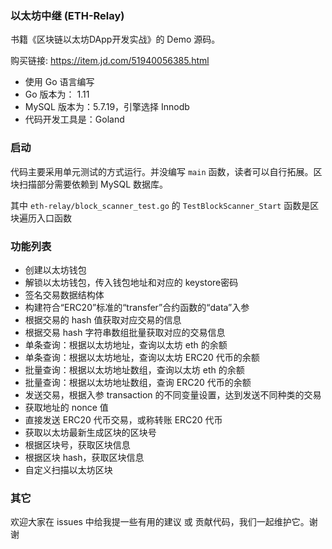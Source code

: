 ### 以太坊中继 (ETH-Relay)

书籍《区块链以太坊DApp开发实战》的 Demo 源码。

购买链接: https://item.jd.com/51940056385.html

* 使用 Go 语言编写
* Go 版本为： 1.11
* MySQL 版本为：5.7.19，引擎选择 Innodb
* 代码开发工具是：Goland


### 启动

代码主要采用单元测试的方式运行。并没编写 `main` 函数，读者可以自行拓展。区块扫描部分需要依赖到 MySQL 数据库。

其中 `eth-relay/block_scanner_test.go` 的 `TestBlockScanner_Start` 函数是区块遍历入口函数

### 功能列表

* 创建以太坊钱包
* 解锁以太坊钱包，传入钱包地址和对应的 keystore密码
* 签名交易数据结构体
* 构建符合“ERC20”标准的“transfer”合约函数的“data”入参
* 根据交易的 hash 值获取对应交易的信息
* 根据交易 hash 字符串数组批量获取对应的交易信息
* 单条查询：根据以太坊地址，查询以太坊 eth 的余额
* 单条查询：根据以太坊地址，查询以太坊 ERC20 代币的余额
* 批量查询：根据以太坊地址数组，查询以太坊 eth 的余额
* 批量查询：根据以太坊地址数组，查询 ERC20 代币的余额
* 发送交易，根据入参 transaction 的不同变量设置，达到发送不同种类的交易
* 获取地址的 nonce 值
* 直接发送 ERC20 代币交易，或称转账 ERC20 代币
* 获取以太坊最新生成区块的区块号
* 根据区块号，获取区块信息
* 根据区块 hash，获取区块信息
* 自定义扫描以太坊区块

### 其它

欢迎大家在 issues 中给我提一些有用的建议 或 贡献代码，我们一起维护它。谢谢
